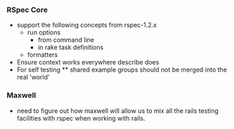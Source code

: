 ### RSpec Core

* support the following concepts from rspec-1.2.x
  * run options
    * from command line
    * in rake task definitions
  * formatters
* Ensure context works everywhere describe does
* For self testing
** shared example groups should not be merged into the real 'world'

### Maxwell

* need to figure out how maxwell will allow us to mix all the rails testing
  facilities with rspec when working with rails.
